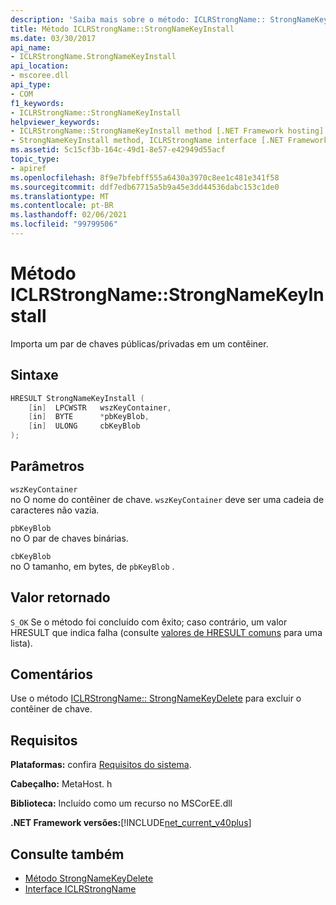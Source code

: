 ```yaml
---
description: 'Saiba mais sobre o método: ICLRStrongName:: StrongNameKeyInstall'
title: Método ICLRStrongName::StrongNameKeyInstall
ms.date: 03/30/2017
api_name:
- ICLRStrongName.StrongNameKeyInstall
api_location:
- mscoree.dll
api_type:
- COM
f1_keywords:
- ICLRStrongName::StrongNameKeyInstall
helpviewer_keywords:
- ICLRStrongName::StrongNameKeyInstall method [.NET Framework hosting]
- StrongNameKeyInstall method, ICLRStrongName interface [.NET Framework hosting]
ms.assetid: 5c15cf3b-164c-49d1-8e57-e42949d55acf
topic_type:
- apiref
ms.openlocfilehash: 8f9e7bfebff555a6430a3970c8ee1c481e341f58
ms.sourcegitcommit: ddf7edb67715a5b9a45e3dd44536dabc153c1de0
ms.translationtype: MT
ms.contentlocale: pt-BR
ms.lasthandoff: 02/06/2021
ms.locfileid: "99799506"
---
```

# <a name="iclrstrongnamestrongnamekeyinstall-method"></a>Método ICLRStrongName::StrongNameKeyInstall

Importa um par de chaves públicas/privadas em um contêiner.  
  
## <a name="syntax"></a>Sintaxe  
  
```cpp  
HRESULT StrongNameKeyInstall (  
    [in]  LPCWSTR   wszKeyContainer,  
    [in]  BYTE      *pbKeyBlob,  
    [in]  ULONG     cbKeyBlob  
);  
```  
  
## <a name="parameters"></a>Parâmetros  

 `wszKeyContainer`  
 no O nome do contêiner de chave. `wszKeyContainer` deve ser uma cadeia de caracteres não vazia.  
  
 `pbKeyBlob`  
 no O par de chaves binárias.  
  
 `cbKeyBlob`  
 no O tamanho, em bytes, de `pbKeyBlob` .  
  
## <a name="return-value"></a>Valor retornado  

 `S_OK` Se o método foi concluído com êxito; caso contrário, um valor HRESULT que indica falha (consulte [valores de HRESULT comuns](/windows/win32/seccrypto/common-hresult-values) para uma lista).  
  
## <a name="remarks"></a>Comentários  

 Use o método [ICLRStrongName:: StrongNameKeyDelete](iclrstrongname-strongnamekeydelete-method.md) para excluir o contêiner de chave.  
  
## <a name="requirements"></a>Requisitos  

 **Plataformas:** confira [Requisitos do sistema](../../get-started/system-requirements.md).  
  
 **Cabeçalho:** MetaHost. h  
  
 **Biblioteca:** Incluído como um recurso no MSCorEE.dll  
  
 **.NET Framework versões:**[!INCLUDE[net_current_v40plus](../../../../includes/net-current-v40plus-md.md)]  
  
## <a name="see-also"></a>Consulte também

- [Método StrongNameKeyDelete](iclrstrongname-strongnamekeydelete-method.md)
- [Interface ICLRStrongName](iclrstrongname-interface.md)
